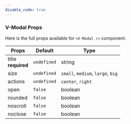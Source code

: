 ```yaml
---
disable_code: true
---
```


### V-Modal Props

Here is the full props available for `<V-Modal />` component:

| Props                   | Default                                       | Type                              |
| ----------------------- | --------------------------------------------- | --------------------------------- |
| title<br />**required** | <span class="is-undefined">`undefined`</span> | string                            |
| size                    | <span class="is-undefined">`undefined`</span> | `small`, `medium`, `large`, `big` |
| actions                 | <span class="is-undefined">`undefined`</span> | `center`, `right`                 |
| open                    | <span class="is-boolean">`false`</span>       | boolean                           |
| rounded                 | <span class="is-boolean">`false`</span>       | boolean                           |
| noscroll                | <span class="is-boolean">`false`</span>       | boolean                           |
| noclose                 | <span class="is-boolean">`false`</span>       | boolean                           |
